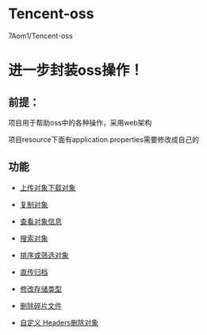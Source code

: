 # Tencent-oss
7Aom1/Tencent-oss
# 进一步封装oss操作！

## 前提：

项目用于帮助oss中的各种操作，采用web架构

项目resource下面有application.properties需要修改成自己的

## 功能

- [上传对象](https://cloud.tencent.com/document/product/436/13321)[下载对象](https://cloud.tencent.com/document/product/436/13322)



- [复制对象](https://cloud.tencent.com/document/product/436/39849)
- [查看对象信息](https://cloud.tencent.com/document/product/436/13326)
- [搜索对象](https://cloud.tencent.com/document/product/436/13325)
- [排序或筛选对象](https://cloud.tencent.com/document/product/436/52661)
- [直传归档](https://cloud.tencent.com/document/product/436/34338)
- [修改存储类型](https://cloud.tencent.com/document/product/436/33492)
- [删除碎片文件](https://cloud.tencent.com/document/product/436/17313)
- [自定义 Headers](https://cloud.tencent.com/document/product/436/13361)[删除对象](https://cloud.tencent.com/document/product/436/13323)
